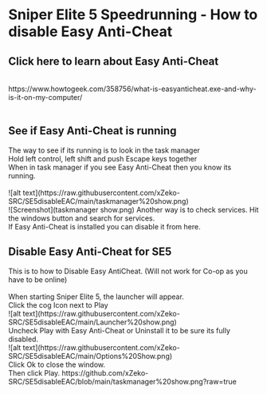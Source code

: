 # Sniper Elite 5 Speedrunning - How to disable Easy Anti-Cheat
<h2>Click here to learn about Easy Anti-Cheat</h2></br>
https://www.howtogeek.com/358756/what-is-easyanticheat.exe-and-why-is-it-on-my-computer/</br></br>
<h2>See if Easy Anti-Cheat is running</h2>
The way to see if its running is to look in the task manager</br>
Hold left control, left shift and push Escape keys together</br>
When in task manager if you see Easy Anti-Cheat then you know its running.</br></br>
![alt text](https://raw.githubusercontent.com/xZeko-SRC/SE5disableEAC/main/taskmanager%20show.png)</br>
![Screenshot](taskmanager show.png)
Another way is to check services. Hit the windows button and search for services.</br>
If Easy Anti-Cheat is installed you can disable it from here.</br>
<h2> Disable Easy Anti-Cheat for SE5</h2>
This is to how to Disable Easy AntiCheat. (Will not work for Co-op as you have to be online)</br></br>
When starting Sniper Elite 5, the launcher will appear.</br>
Click the cog Icon next to Play</br>
![alt text](https://raw.githubusercontent.com/xZeko-SRC/SE5disableEAC/main/Launcher%20show.png)</br>
Uncheck Play with Easy Anti-Cheat or Uninstall it to be sure its fully disabled.</br>
![alt text](https://raw.githubusercontent.com/xZeko-SRC/SE5disableEAC/main/Options%20Show.png)</br>
Click Ok to close the window.</br>
Then click Play.
https://github.com/xZeko-SRC/SE5disableEAC/blob/main/taskmanager%20show.png?raw=true
